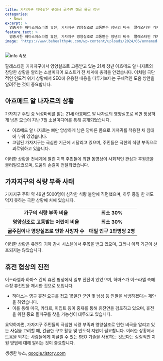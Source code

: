 ```yaml
---
title: 가자지구 지옥같은 곳에서 굶주린 해골 몰골 청년
categories:
  - News
excerpt: >
  영종시한 하마스이스라엘 휴전, 가자지구 영양실조로 고통받는 청년의 비극  팔레스타인 가자지구의 식량 부족과 영양실조로 고통받는 청년의 이야기. 앙상한 몸을 가진 아흐메드 알 나자르(21)의 이야기가 사회적 관심을 모으며, 주민들의 고통이 심각한 수준에 달했다. 유엔 보고서에 따르면 가자지구 주민 중 약 49만 5000명이 식량 불안에 직면했으며, IPC의 기근 조건을 모두 충족하기 전에 주민들이 대거 사망할 수 있음을 우려하는 상황. 하마스와 이스라엘의 휴전협상에 일부 진전이 있으나, 영구 휴전 요구는 여전히 난망한 가운데 중재국을 통한 협상이 본격화되고 있음.
feature_text: >
  영종시한 하마스이스라엘 휴전, 가자지구 영양실조로 고통받는 청년의 비극  팔레스타인 가자지구의 식량 부족과 영양실조로 고통받는 청년의 이야기. 앙상한 몸을 가진 아흐메드 알 나자르(21)의 이야기가 사회적 관심을 모으며, 주민들의 고통이 심각한 수준에 달했다. 유엔 보고서에 따르면 가자지구 주민 중 약 49만 5000명이 식량 불안에 직면했으며, IPC의 기근 조건을 모두 충족하기 전에 주민들이 대거 사망할 수 있음을 우려하는 상황. 하마스와 이스라엘의 휴전협상에 일부 진전이 있으나, 영구 휴전 요구는 여전히 난망한 가운데 중재국을 통한 협상이 본격화되고 있음.
image: 'https://www.behealthy4u.com/wp-content/uploads/2024/06/unnamed-file.png'
---
```


<p><img src="https://www.behealthy4u.com/wp-content/uploads/2024/06/unnamed-file.png" alt="info 속보" /></p>

<p data-ke-size="size16">팔레스타인 가자지구에서 영양실조로 고통받고 있는 21세 청년 아흐메드 알 나자르의 참담한 상황을 알리는 소셜미디어 포스트가 전 세계에 충격을 안겼습니다. 이처럼 극단적인 인도적 위기 상황에서 SEO에 유용한 내용을 다루기보다는 구체적인 도움 방안을 알려주는 것이 중요합니다.</p>

<h2 data-ke-size="size26">아흐메드 알 나자르의 상황</h2>

<p>가자지구 주민 중 뇌성마비를 앓는 21세 아흐메드 알 나자르의 영양실조로 뼈만 앙상하게 남은 모습이 지난 7월 소셜미디어를 통해 공개되었습니다.</p>

<ul>
  <li>아흐메드 알 나자르는 뼈만 앙상하게 남은 깡마른 몸으로 기저귀를 착용한 채 침대에 누워 있었습니다.</li>
  <li>고립된 가자지구는 극심한 기근에 시달리고 있으며, 주민들은 극한의 식량 부족으로 괴로워하고 있습니다.</li>
</ul>

<p data-ke-size="size16">이러한 상황을 전세계에 알린 지역 주민들에 의한 동영상이 사회적인 관심과 후원금을 불러일으켰으며, 도움의 손길이 전달되었습니다.</p>

<h2 data-ke-size="size26">가자지구의 식량 부족 사태</h2>

<p>가자지구 주민 약 49만 5000명이 심각한 식량 불안에 직면했으며, 하루 종일 한 끼도 먹지 못하는 극한 상황에 처해 있습니다.</p>

<table>
  <tr>
    <td style="text-align: center; height: 17px;"><b>가구의 식량 부족 비율</b></td>
    <td style="text-align: center; height: 17px;"><b>최소 30%</b></td>
  </tr>
  <tr>
    <td style="text-align: center; height: 17px;"><b>영양실조로 고통받는 어린이 비율</b></td>
    <td style="text-align: center; height: 17px;"><b>최소 30%</b></td>
  </tr>
  <tr>
    <td style="text-align: center; height: 17px;"><b>굶주림이나 영양실조로 인한 사망자 수</b></td>
    <td style="text-align: center; height: 17px;"><b>매일 인구 1만명당 2명</b></td>
  </tr>
</table>

<p data-ke-size="size16">이러한 상황은 유엔의 기아 감시 시스템에서 주목을 받고 있으며, 그러나 아직 기근이 선포되지는 않았습니다.</p>

<h2 data-ke-size="size26">휴전 협상의 진전</h2>

<p>이스라엘과 하마스 간의 휴전 협상에서 일부 진전이 있었으며, 하마스가 이스라엘 측에 수정 휴전안을 제시한 것으로 보입니다.</p>

<ul>
  <li>하마스는 영구 휴전 요구를 접고 16일간 군인 및 남성 등 인질을 석방하겠다는 제안을 하였습니다.</li>
  <li>이를 통해 미국, 카타르, 이집트 등이 중재를 통해 휴전안을 검토하고 있으며, 휴전을 위한 중요 돌파구를 찾을 가능성이 대두되고 있습니다.</li>
</ul>

<p data-ke-size="size16">요약하자면, 가자지구 주민들의 극심한 식량 부족과 영양실조로 인한 비극을 알리고 있는 사실을 고려할 때, 긴급한 구호 활동 및 인도적 지원이 필요합니다. 이러한 상황에서 도움을 외치는 사람들에게 이끌릴 수 있는 SEO 기술을 사용하는 것보다는 실질적인 지원 방법에 대해 알리는 것이 중요합니다.</p>
생생한 뉴스, <a href="https://qoogle.tistory.com" rel="dofollow">qoogle.tistory.com</a>


